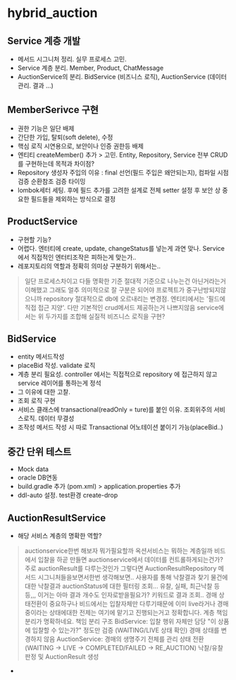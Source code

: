 # hybrid_auction

## Service 계층 개발
- 메서드 시그니처 정리. 실무 프로세스 고민. 
- Service 계층 분리. Member, Product, ChatMessage
- AuctionService의 분리. BidService (비즈니스 로직), AuctionService (데이터 관리. 결과 ...)

## MemberSerivce 구현
- 권한 기능은 일단 배제
- 간단한 가입, 탈퇴(soft delete), 수정
- 핵심 로직 시연용으로, 보안이나 인증 권한등 배제
- 엔티티 createMember() 추가 > 고민. Entity, Repository, Service 전부 CRUD를 구현하는데 목적과 차이점?
- Repository 생성자 주입의 이유 : final 선언(필드 주입은 왜안되는지), 컴파일 시점 검증 순환참조 검증 타이밍
- lombok세터 세팅. 후에 필드 추가를 고려한 설계로 전체 setter 설정 후 보안 상 중요한 필드들을 제외하는 방식으로 결정

## ProductService
- 구현할 기능?
- 어렵다. 엔터티에 create, update, changeStatus를 넣는게 과연 맞나. Service에서 직접적인 엔터티조작은 피하는게 맞는가..
- 레포지토리의 역할과 정확히 의미상 구분하기 위해서는..
>  일단 프로세스차이고 다들 명확한 기준 절대적 기준으로 나누는건 아닌거라는거 이해했고
  그래도 얼추 의미적으로 잘 구분은 되어야 프로젝트가 중구난방되지않으니까
  repository 절대적으로 db에 오르내리는 변경점.
  엔티티에서는 '필드에 직접 접근 지양'. 다만 기본적인 crud메서드 제공하는거 나쁘지않음
  service에서는 위 두가지를 조합해 실질적 비즈니스 로직을 구현?



## BidService
- entity 메서드작성
- placeBid 작성. validate 로직
- 계층 분리 필요성. controller 에서는 직접적으로 repository 에 접근하지 않고 service 레이어를 통하는게 정석
- 그 이유에 대한 고찰.
- 조회 로직 구현
- 서비스 클래스에 transactional(readOnly = ture)를 붙인 이유. 조회위주의 서비스로직. 데이터 무결성
- 조작성 메서드 작성 시 따로 Transactional 어노테이션 붙이기 가능(placeBid..)

## 중간 단위 테스트
- Mock data
- oracle DB연동
- build.gradle 추가 (pom.xml) > application.properties 추가
- ddl-auto 설정. test환경 create-drop


## AuctionResultService
- 해당 서비스 계층의 명확한 역할?
> auctionservice한번 해보자
뭐가필요할까 옥션서비스는 뭐하는 계층일까
비드에서 입찰을 하곧 만들면 auctionservice에서 데이터를 컨트롤하게되는건가?
주로 auctionResult를 다루는것인가
그렇다면 AuctionResultRepository 메서드 시그니처들을보면서한번 생각해보면..
사용자를 통해 낙찰결과 찾기
물건에 대한 낙찰결과
auctionStatus에 대한 필터링 조회... 유찰, 실패, 최근낙찰 등등,,, 이거는 아마 결과 개수도 인자로받을필요가?
키워드로 결과 조회..
경매 상태전환이 중요하구나 비드에서는 입찰자체만 다루기때문에 이미 live라거나 경매중이라는 상태에대한 전제는 여기에 맡기고 진행되는거고
정확합니다. 계층  책임 분리가 명확하네요.
책임 분리 구조
BidService:
입찰 행위 자체만 담당
"이 상품에 입찰할 수 있는가?" 정도만 검증 (WAITING/LIVE 상태 확인)
경매 상태를 변경하지 않음
AuctionService:
경매의 생명주기 전체를 관리
상태 전환 (WAITING → LIVE → COMPLETED/FAILED → RE_AUCTION)
낙찰/유찰 판정 및 AuctionResult 생성

- 